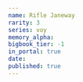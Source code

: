 ```yaml
---
name: Rifle Janeway
rarity: 3
series: voy
memory_alpha:
bigbook_tier: -1
in_portal: true
date:
published: true
---
```




